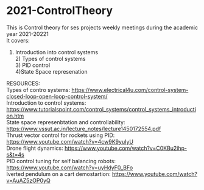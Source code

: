 # 2021-ControlTheory
This is Control theory for ses projects weekly meetings during the academic year 2021-20221  
It covers:  
1) Introduction into control systems  
           2) Types of control systems  
           3) PID control  
           4)State Space represenation  
          
 RESOURCES:  
           Types of contro systems: https://www.electrical4u.com/control-system-closed-loop-open-loop-control-system/  
           Introduction to control systems: https://www.tutorialspoint.com/control_systems/control_systems_introduction.htm  
           State space represenbtation and controllability: https://www.vssut.ac.in/lecture_notes/lecture1450172554.pdf  
           Thrust vector control for rockets using PID: https://www.youtube.com/watch?v=4cw9K9yuIyU  
           Drone flight dynamics: https://www.youtube.com/watch?v=C0KBu2ihp-s&t=4s  
           PID control tuning for self balancing robots: https://www.youtube.com/watch?v=uyHdyF0_BFo  
           Iverted pendulum on a cart demostartion: https://www.youtube.com/watch?v=AuAZ5zOP0yQ  
